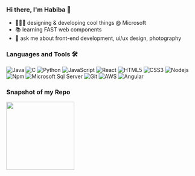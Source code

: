 ### Hi there, I'm Habiba 👋 

- 👩🏻‍💻 designing & developing cool things @ Microsoft
- 📚 learning FAST web components
- 💬 ask me about front-end development, ui/ux design, photography

### Languages and Tools 🛠 

<!-- Languages and Tools -->
![Java](http://img.shields.io/badge/-Java-5B4638?style=flat-square&logo=java&logoColor=ffffff)
![C](http://img.shields.io/badge/-C-A8B9CC?style=flat-square&logo=c&logoColor=ffffff)
![Python](http://img.shields.io/badge/-Python-3776AB?style=flat-square&logo=python&logoColor=ffffff)
![JavaScript](https://img.shields.io/badge/-JavaScript-%23F7DF1C?style=flat-square&logo=javascript&logoColor=000000&labelColor=%23F7DF1C&color=%23FFCE5A)
![React](https://img.shields.io/badge/-React-61DAFB?style=flat-square&logo=react&logoColor=ffffff)
![HTML5](https://img.shields.io/badge/-HTML5-%23E44D27?style=flat-square&logo=html5&logoColor=ffffff)
![CSS3](https://img.shields.io/badge/-CSS3-%231572B6?style=flat-square&logo=css3)
![Nodejs](https://img.shields.io/badge/-Nodejs-339933?style=flat-square&logo=Node.js&logoColor=ffffff)
![Npm](https://img.shields.io/badge/-npm-CB3837?style=flat-square&logo=npm)
![Microsoft Sql Server](https://img.shields.io/badge/-Sql%20Server-CC2927?style=flat-square&logo=microsoft-sql-server&logoColor=ffffff)
![Git](https://img.shields.io/badge/-Git-%23F05032?style=flat-square&logo=git&logoColor=%23ffffff)
![AWS](http://img.shields.io/badge/-AWS-5B4638?style=flat-square&logo=java&logoColor=ffffff)
![Angular](http://img.shields.io/badge/-Angular-982DE2?style=flat-square&logo=java&logoColor=ffffff)

### Snapshot of my Repo

<!-- Most Used Languages -->
<img height="180em" src="https://github-readme-stats.vercel.app/api/top-langs/?username=habibamostafa&exclude_repo=KNN-Image-Classification&show_icons=true&hide_border=true&layout=compact&langs_count=8"/>
</p>
